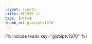 ```yaml
--- 
layout: sieutv
title: PT1970 s1
tags: [PTtv]
thumb_re: globiptv1970
---
```

{% include tvadv key="globiptv1970" %} 
